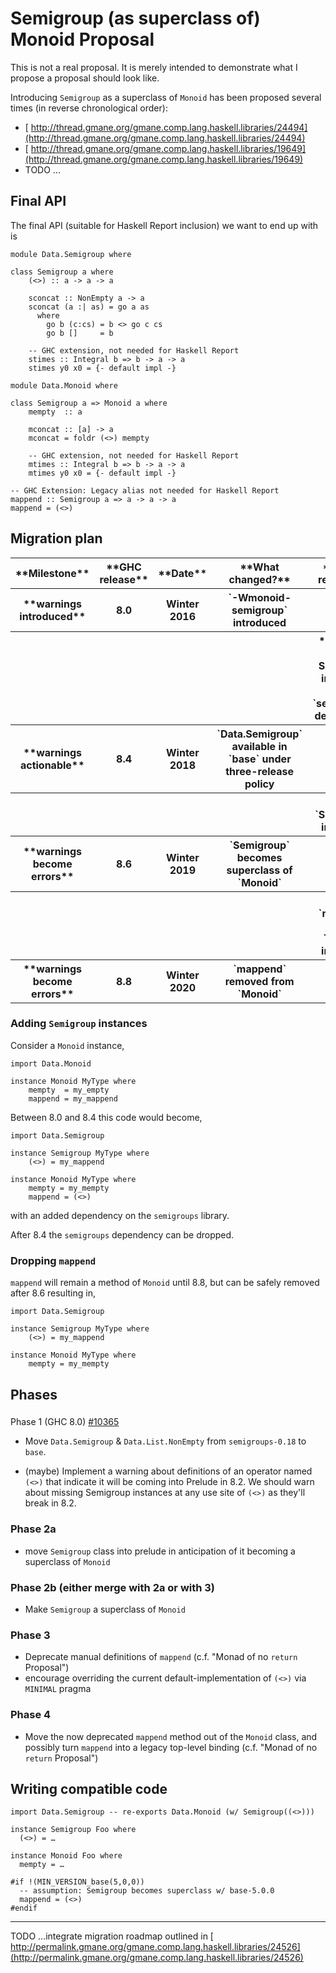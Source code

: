 # Semigroup (as superclass of) Monoid Proposal



This is not a real proposal. It is merely intended to demonstrate what I propose a proposal should look like.



Introducing `Semigroup` as a superclass of `Monoid` has been proposed several times (in reverse chronological order):


- [
  http://thread.gmane.org/gmane.comp.lang.haskell.libraries/24494](http://thread.gmane.org/gmane.comp.lang.haskell.libraries/24494)
- [
  http://thread.gmane.org/gmane.comp.lang.haskell.libraries/19649](http://thread.gmane.org/gmane.comp.lang.haskell.libraries/19649)
- TODO ...

## Final API



The final API (suitable for Haskell Report inclusion) we want to end up with is


```
module Data.Semigroup where

class Semigroup a where
    (<>) :: a -> a -> a

    sconcat :: NonEmpty a -> a
    sconcat (a :| as) = go a as
      where
        go b (c:cs) = b <> go c cs
        go b []     = b

    -- GHC extension, not needed for Haskell Report
    stimes :: Integral b => b -> a -> a
    stimes y0 x0 = {- default impl -}
```

```
module Data.Monoid where

class Semigroup a => Monoid a where
    mempty  :: a

    mconcat :: [a] -> a
    mconcat = foldr (<>) mempty

    -- GHC extension, not needed for Haskell Report
    mtimes :: Integral b => b -> a -> a
    mtimes y0 x0 = {- default impl -}

-- GHC Extension: Legacy alias not needed for Haskell Report
mappend :: Semigroup a => a -> a -> a
mappend = (<>)
```

## Migration plan


<table><tr><th> **Milestone**            </th>
<th> **GHC release** </th>
<th> **Date**        </th>
<th> **What changed?**                                                 </th>
<th> **Action required**                                             
</th></tr>
<tr><th> **warnings introduced**    </th>
<th> 8.0               </th>
<th> Winter 2016       </th>
<th> `-Wmonoid-semigroup` introduced                                     </th>
<th>                                                                   
</th></tr>
<tr><th>                            </th>
<th>                   </th>
<th>                   </th>
<th>                                                                     </th>
<th> *optional* Add Semigroup instances  and `semigroups` dependency 
</th></tr>
<tr><th> **warnings actionable**    </th>
<th> 8.4               </th>
<th> Winter 2018       </th>
<th> `Data.Semigroup` available in `base` under three-release policy     </th>
<th>                                                                   
</th></tr>
<tr><th>                            </th>
<th>                   </th>
<th>                   </th>
<th>                                                                     </th>
<th> Add `Semigroup` instances                                         
</th></tr>
<tr><th> **warnings become errors** </th>
<th> 8.6               </th>
<th> Winter 2019       </th>
<th> `Semigroup` becomes superclass of `Monoid`                          </th>
<th>                                                                   
</th></tr>
<tr><th>                            </th>
<th>                   </th>
<th>                   </th>
<th>                                                                     </th>
<th> Remove `mappend` from `Monoid` instances                          
</th></tr>
<tr><th> **warnings become errors** </th>
<th> 8.8               </th>
<th> Winter 2020       </th>
<th> `mappend` removed from `Monoid`                                     </th>
<th>                                                                   
</th></tr></table>


### Adding `Semigroup` instances



Consider a `Monoid` instance,


```
import Data.Monoid

instance Monoid MyType where
    mempty  = my_empty
    mappend = my_mappend
```


Between 8.0 and 8.4 this code would become,


```
import Data.Semigroup

instance Semigroup MyType where
    (<>) = my_mappend

instance Monoid MyType where
    mempty = my_mempty
    mappend = (<>)
```


with an added dependency on the `semigroups` library.



After 8.4 the `semigroups` dependency can be dropped.


### Dropping `mappend`



`mappend` will remain a method of `Monoid` until 8.8, but can be safely removed after 8.6 resulting in,


```
import Data.Semigroup

instance Semigroup MyType where
    (<>) = my_mappend

instance Monoid MyType where
    mempty = my_mempty
```

## Phases


###
Phase 1 (GHC 8.0)  [\#10365](https://gitlab.staging.haskell.org/ghc/ghc/issues/10365)


- Move `Data.Semigroup` & `Data.List.NonEmpty` from `semigroups-0.18` to `base`.

- (maybe) Implement a warning about definitions of an operator named `(<>)` that indicate it will be coming into Prelude in 8.2. We should warn about missing Semigroup instances at any use site of `(<>)` as they'll break in 8.2.

### Phase 2a


- move `Semigroup` class into prelude in anticipation of it becoming a superclass of `Monoid`

### Phase 2b (either merge with 2a or with 3)


- Make `Semigroup` a superclass of `Monoid`

### Phase 3


- Deprecate manual definitions of `mappend` (c.f. "Monad of no `return` Proposal") 
- encourage overriding the current default-implementation of `(<>)` via `MINIMAL` pragma

### Phase 4


- Move the now deprecated `mappend` method out of the `Monoid` class, and possibly turn `mappend` into a legacy top-level binding (c.f. "Monad of no `return` Proposal")

## Writing compatible code


```
import Data.Semigroup -- re-exports Data.Monoid (w/ Semigroup((<>)))

instance Semigroup Foo where
  (<>) = …

instance Monoid Foo where
  mempty = …

#if !(MIN_VERSION_base(5,0,0))
  -- assumption: Semigroup becomes superclass w/ base-5.0.0
  mappend = (<>)
#endif
```

---



TODO ...integrate migration roadmap outlined in [
http://permalink.gmane.org/gmane.comp.lang.haskell.libraries/24526](http://permalink.gmane.org/gmane.comp.lang.haskell.libraries/24526)


